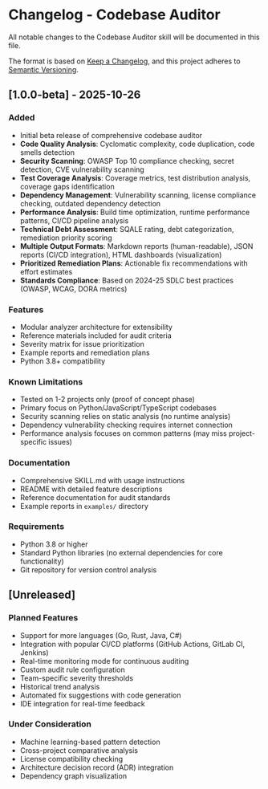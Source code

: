 # Changelog - Codebase Auditor

All notable changes to the Codebase Auditor skill will be documented in this file.

The format is based on [Keep a Changelog](https://keepachangelog.com/en/1.0.0/),
and this project adheres to [Semantic Versioning](https://semver.org/spec/v2.0.0.html).

## [1.0.0-beta] - 2025-10-26

### Added
- Initial beta release of comprehensive codebase auditor
- **Code Quality Analysis**: Cyclomatic complexity, code duplication, code smells detection
- **Security Scanning**: OWASP Top 10 compliance checking, secret detection, CVE vulnerability scanning
- **Test Coverage Analysis**: Coverage metrics, test distribution analysis, coverage gaps identification
- **Dependency Management**: Vulnerability scanning, license compliance checking, outdated dependency detection
- **Performance Analysis**: Build time optimization, runtime performance patterns, CI/CD pipeline analysis
- **Technical Debt Assessment**: SQALE rating, debt categorization, remediation priority scoring
- **Multiple Output Formats**: Markdown reports (human-readable), JSON reports (CI/CD integration), HTML dashboards (visualization)
- **Prioritized Remediation Plans**: Actionable fix recommendations with effort estimates
- **Standards Compliance**: Based on 2024-25 SDLC best practices (OWASP, WCAG, DORA metrics)

### Features
- Modular analyzer architecture for extensibility
- Reference materials included for audit criteria
- Severity matrix for issue prioritization
- Example reports and remediation plans
- Python 3.8+ compatibility

### Known Limitations
- Tested on 1-2 projects only (proof of concept phase)
- Primary focus on Python/JavaScript/TypeScript codebases
- Security scanning relies on static analysis (no runtime analysis)
- Dependency vulnerability checking requires internet connection
- Performance analysis focuses on common patterns (may miss project-specific issues)

### Documentation
- Comprehensive SKILL.md with usage instructions
- README with detailed feature descriptions
- Reference documentation for audit standards
- Example reports in `examples/` directory

### Requirements
- Python 3.8 or higher
- Standard Python libraries (no external dependencies for core functionality)
- Git repository for version control analysis

## [Unreleased]

### Planned Features
- Support for more languages (Go, Rust, Java, C#)
- Integration with popular CI/CD platforms (GitHub Actions, GitLab CI, Jenkins)
- Real-time monitoring mode for continuous auditing
- Custom audit rule configuration
- Team-specific severity thresholds
- Historical trend analysis
- Automated fix suggestions with code generation
- IDE integration for real-time feedback

### Under Consideration
- Machine learning-based pattern detection
- Cross-project comparative analysis
- License compatibility checking
- Architecture decision record (ADR) integration
- Dependency graph visualization
